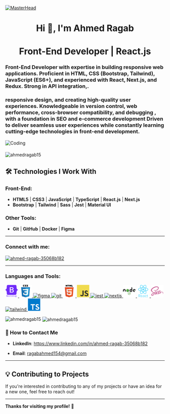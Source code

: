 [![MasterHead](https://firebasestorage.googleapis.com/v0/b/flexi-coding.appspot.com/o/dempgi7-520f8d5f-63d4-4453-8822-dbc149ae27f8.gif?alt=media&token=91c0c7b2-93c3-4029-b011-1a8703c5730d)](https://github.com/)
<h1 align="center">Hi 👋, I'm Ahmed Ragab</h1>
<h1 align="center">Front-End Developer | React.js</h1>

<h3>Front-End Developer with expertise in building responsive web applications. Proficient in HTML, CSS (Bootstrap, Tailwind), JavaScript (ES6+), and experienced with React, Next.js, and Redux. Strong in API integration,.</h3>
  
<h3>responsive design, and creating high-quality user experiences. Knowledgeable in version control, web performance, cross-browser compatibility, and debugging , with a foundation in SEO and e-commerce development Driven to deliver seamless user experiences while constantly learning cutting-edge technologies in front-end development.</h3>

<div style="margin-bottom:20px">
        <img align="center" alt="Coding" width="400" src="https://cdn.dribbble.com/users/1162077/screenshots/3848914/programmer.gif">
</div>
<p align="left"> <img src="https://komarev.com/ghpvc/?username=ahmedragab15&label=Profile%20views&color=0e75b6&style=flat" alt="ahmedragab15" /> </p>

## 🛠️ **Technologies I Work With**

### **Front-End:**
- **HTML5** | **CSS3** | **JavaScript** | **TypeScript** | **React.js** | **Next.js**
- **Bootstrap** | **Tailwind** | **Sass** | **Jest** | **Material UI**

### **Other Tools:**
- **Git** | **GitHub** | **Docker** | **Figma**

---

<h3 align="left">Connect with me:</h3>
<p align="left">
<a href="https://linkedin.com/in/ahmed-ragab-35068b182" target="blank"><img align="center" src="https://raw.githubusercontent.com/rahuldkjain/github-profile-readme-generator/master/src/images/icons/Social/linked-in-alt.svg" alt="ahmed-ragab-35068b182" height="30" width="40" /></a>
</p>

---
<h3 align="left">Languages and Tools:</h3>
<p align="left"> <a href="https://getbootstrap.com" target="_blank" rel="noreferrer"> <img src="https://raw.githubusercontent.com/devicons/devicon/master/icons/bootstrap/bootstrap-plain-wordmark.svg" alt="bootstrap" width="40" height="40"/> </a> <a href="https://www.w3schools.com/css/" target="_blank" rel="noreferrer"> <img src="https://raw.githubusercontent.com/devicons/devicon/master/icons/css3/css3-original-wordmark.svg" alt="css3" width="40" height="40"/> </a> <a href="https://www.figma.com/" target="_blank" rel="noreferrer"> <img src="https://www.vectorlogo.zone/logos/figma/figma-icon.svg" alt="figma" width="40" height="40"/> </a> <a href="https://git-scm.com/" target="_blank" rel="noreferrer"> <img src="https://www.vectorlogo.zone/logos/git-scm/git-scm-icon.svg" alt="git" width="40" height="40"/> </a> <a href="https://www.w3.org/html/" target="_blank" rel="noreferrer"> <img src="https://raw.githubusercontent.com/devicons/devicon/master/icons/html5/html5-original-wordmark.svg" alt="html5" width="40" height="40"/> </a> <a href="https://developer.mozilla.org/en-US/docs/Web/JavaScript" target="_blank" rel="noreferrer"> <img src="https://raw.githubusercontent.com/devicons/devicon/master/icons/javascript/javascript-original.svg" alt="javascript" width="40" height="40"/> </a> <a href="https://jestjs.io" target="_blank" rel="noreferrer"> <img src="https://www.vectorlogo.zone/logos/jestjsio/jestjsio-icon.svg" alt="jest" width="40" height="40"/> </a> <a href="https://nextjs.org/" target="_blank" rel="noreferrer"> <img src="https://cdn.worldvectorlogo.com/logos/nextjs-2.svg" alt="nextjs" width="40" height="40"/> </a> <a href="https://nodejs.org" target="_blank" rel="noreferrer"> <img src="https://raw.githubusercontent.com/devicons/devicon/master/icons/nodejs/nodejs-original-wordmark.svg" alt="nodejs" width="40" height="40"/> </a> <a href="https://reactjs.org/" target="_blank" rel="noreferrer"> <img src="https://raw.githubusercontent.com/devicons/devicon/master/icons/react/react-original-wordmark.svg" alt="react" width="40" height="40"/> </a> <a href="https://sass-lang.com" target="_blank" rel="noreferrer"> <img src="https://raw.githubusercontent.com/devicons/devicon/master/icons/sass/sass-original.svg" alt="sass" width="40" height="40"/> </a> <a href="https://tailwindcss.com/" target="_blank" rel="noreferrer"> <img src="https://www.vectorlogo.zone/logos/tailwindcss/tailwindcss-icon.svg" alt="tailwind" width="40" height="40"/> </a> <a href="https://www.typescriptlang.org/" target="_blank" rel="noreferrer"> <img src="https://raw.githubusercontent.com/devicons/devicon/master/icons/typescript/typescript-original.svg" alt="typescript" width="40" height="40"/> </a> </p>

<p><img align="left" src="https://github-readme-stats.vercel.app/api/top-langs?username=ahmedragab15&show_icons=true&locale=en&layout=compact" alt="ahmedragab15" /></p>

<p>&nbsp;<img align="center" src="https://github-readme-stats.vercel.app/api?username=ahmedragab15&show_icons=true&locale=en" alt="ahmedragab15" /></p>

<h3 align="left">📍 How to Contact Me</h3>

- **LinkedIn**: https://www.linkedin.com/in/ahmed-ragab-35068b182

- **Email**: ragabahmed154@gmail.com

---

## 💡 **Contributing to Projects**

If you're interested in contributing to any of my projects or have an idea for a new one, feel free to reach out!

---

**Thanks for visiting my profile!** 🌟
